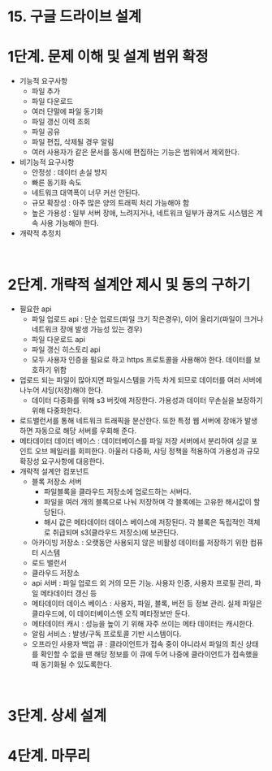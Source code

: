 # 15. 구글 드라이브 설계
# 1단계. 문제 이해 및 설계 범위 확정
- 기능적 요구사항
  - 파일 추가
  - 파일 다운로드
  - 여러 단말에 파일 동기화
  - 파일 갱신 이력 조회
  - 파일 공유
  - 파일 편집, 삭제될 경우 알림
  - 여러 사용자가 같은 문서를 동시에 편집하는 기능은 범위에서 제외한다.
- 비기능적 요구사항
  - 안정성 : 데이터 손실 방지
  - 빠른 동기화 속도
  - 네트워크 대역폭이 너무 커선 안된다.
  - 규모 확장성 : 아주 많은 양의 트래픽 처리 가능해야 함
  - 높은 가용성 : 일부 서버 장애, 느려지거나, 네트워크 일부가 끊겨도 시스템은 계속 사용 가능해야 한다.
- 개략적 추정치
<br/>
  
# 2단계. 개략적 설계안 제시 및 동의 구하기
- 필요한 api
  - 파일 업로드 api : 단순 업로드(파일 크기 작은경우), 이어 올리기(파일이 크거나 네트워크 장애 발생 가능성 있는 경우)
  - 파일 다운로드 api
  - 파일 갱신 히스토리 api
  - 모두 사용자 인증을 필요로 하고 https 프로토콜을 사용해야 한다. 데이터를 보호하기 위함
- 업로드 되는 파일이 많아지면 파일시스템을 가득 차게 되므로 데이터를 여러 서버에 나누어 샤딩(저장)해야 한다.
  - 데이터 다중화를 위해 s3 버킷에 저장한다. 가용성과 데이터 무손실을 보장하기 위해 다중화한다.
- 로드밸런서를 통해 네트워크 트래픽을 분산한다. 또한 특정 웹 서버에 장애가 발생하면 자동으로 해당 서버를 우회해 준다.
- 메타데이터 데이터 베이스 : 데이터베이스를 파일 저장 서버에서 분리하여 싱글 포인트 오브 페일러를 회피한다. 아울러 다중화, 샤딩 정책을 적용하여 가용성과 규모 확장성 요구사항에 대응한다.
- 개략적 설계안 컴포넌트
  - 블록 저장소 서버
    - 파일블록을 클라우드 저장소에 업로드하는 서버다.
    - 파일을 여러 개의 블록으로 나눠 저장하며 각 블록에는 고유한 해시값이 할당된다.
    - 해시 값은 메타데이터 데이스 베이스에 저장된다. 각 블록은 독립적인 객체로 취급되며 s3(클라우드 저장소)에 보관딘다.
  - 아카이빙 저장소 : 오랫동안 사용되지 않은 비활성 데이터를 저장하기 위한 컴퓨터 시스템
  - 로드 밸런서
  - 클라우드 저장소
  - api 서버 : 파일 업로드 외 거의 모든 기능. 사용자 인증, 사용자 프로필 관리, 파일 메타데이터 갱신 등
  - 메타데이터 데이스 베이스 : 사용자, 파일, 블록, 버전 등 정보 관리. 실제 파일은 클라우드에, 이 데이터베이스엔 오직 메타정보만 둔다.
  - 메타데이터 캐시 : 성능을 높이 기 위해 자주 쓰이는 메타 데이터는 캐시한다.
  - 알림 서비스 : 발생/구독 프로토콜 기반 시스템이다.
  - 오프라인 사용자 백업 큐 : 클라이언트가 접속 중이 아니라서 파일의 최신 상태를 확인할 수 없을 땐 해당 정보를 이 큐에 두어 나중에 클라이언트가 접속했을 때 동기화될 수 있도록한다.
<br/>

# 3단계. 상세 설계
# 4단계. 마무리

